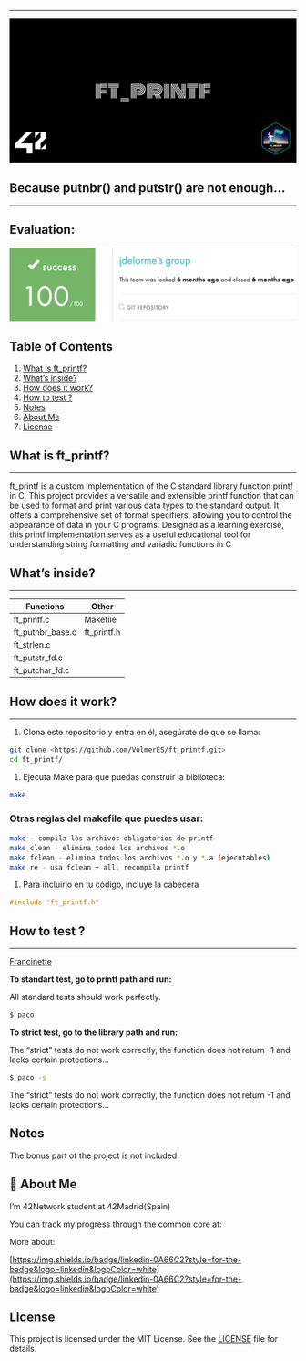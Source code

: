 
---

![cover-ft_printf.png](img/cover-ft_printf.png)

## Because putnbr() and putstr() are not enough…

---

## Evaluation:

![Screen Shot 2024-04-18 at 12.55.12 PM.png](img/Screen_Shot_2024-04-18_at_12.55.12_PM.png)

## Table of Contents

1. [What is ft_printf?](https://github.com/VolmerES/ft_printf?tab=readme-ov-file#what-is-ft_printf)
2. [What’s inside?](https://github.com/VolmerES/ft_printf?tab=readme-ov-file#whats-inside)
3. [How does it work?](https://github.com/VolmerES/ft_printf?tab=readme-ov-file#how-does-it-work)
4. [How to test ?](https://github.com/VolmerES/ft_printf?tab=readme-ov-file#how-to-test-)
5. [Notes](https://github.com/VolmerES/ft_printf?tab=readme-ov-file#notes)
6. [About Me](https://github.com/VolmerES/ft_printf?tab=readme-ov-file#-about-me)
7. [License](https://github.com/VolmerES/ft_printf?tab=readme-ov-file#license)

## What is ft_printf?

---

ft_printf is a custom implementation of the C standard library function printf in C. This project provides a versatile and extensible printf function that can be used to format and print various data types to the standard output. It offers a comprehensive set of format specifiers, allowing you to control the appearance of data in your C programs. Designed as a learning exercise, this printf implementation serves as a useful educational tool for understanding string formatting and variadic functions in C

## What’s inside?

---

| Functions | Other |
| --- | --- |
| ft_printf.c | Makefile |
| ft_putnbr_base.c | ft_printf.h |
| ft_strlen.c |  |
| ft_putstr_fd.c |  |
| ft_putchar_fd.c |  |

## How does it work?

---

1. Clona este repositorio y entra en él, asegúrate de que se llama:

```bash
git clone <https://github.com/VolmerES/ft_printf.git>
cd ft_printf/
```

1. Ejecuta Make para que puedas construir la biblioteca:

```bash
make
```

### Otras reglas del makefile que puedes usar:

```bash
make - compila los archivos obligatorios de printf
make clean - elimina todos los archivos *.o
make fclean - elimina todos los archivos *.o y *.a (ejecutables)
make re - usa fclean + all, recompila printf
```

1. Para incluirlo en tu código, incluye la cabecera

```c
#include 'ft_printf.h"
```

## How to test ?

---

[Francinette](https://github.com/xicodomingues/francinette)

**To standart test, go to printf path and run:**

All standard tests should work perfectly.

```bash
$ paco
```

**To strict test, go to the library path and run:**

The “strict” tests do not work correctly, the function does not return -1 and lacks certain protections…

```bash
$ paco -s
```

The “strict” tests do not work correctly, the function does not return -1 and lacks certain protections…

## Notes

The bonus part of the project is not included.

## 🚀 About Me

I’m 42Network student at 42Madrid(Spain)

You can track my progress through the common core at:

More about:

[https://img.shields.io/badge/linkedin-0A66C2?style=for-the-badge&logo=linkedin&logoColor=white](https://img.shields.io/badge/linkedin-0A66C2?style=for-the-badge&logo=linkedin&logoColor=white)

## License

This project is licensed under the MIT License. See the [LICENSE](https://www.notion.so/LICENSE.md) file for details.
